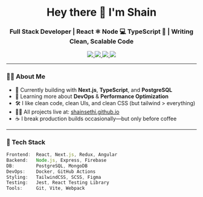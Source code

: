 <h1 align="center">Hey there 👋 I'm Shain</h1>
<h3 align="center">Full Stack Developer | React ⚛️ Node 💻 TypeScript 🦕 | Writing Clean, Scalable Code</h3>

<p align="center">
  <a href="https://shainsethi.github.io" target="_blank">
    <img src="https://img.shields.io/badge/Portfolio-000?style=for-the-badge&logo=react&logoColor=61DAFB" />
  </a>
  <a href="mailto:shainsethi1000@gmail.com">
    <img src="https://img.shields.io/badge/Gmail-D14836?style=for-the-badge&logo=gmail&logoColor=white" />
  </a>
  <a href="https://linkedin.com/in/shain-sethi" target="_blank">
    <img src="https://img.shields.io/badge/LinkedIn-0077B5?style=for-the-badge&logo=linkedin&logoColor=white" />
  </a>
  <a href="https://instagram.com/shain.sethi" target="_blank">
    <img src="https://img.shields.io/badge/Instagram-E4405F?style=for-the-badge&logo=instagram&logoColor=white" />
  </a>
</p>

---

### 🧑‍💻 About Me

- 🚀 Currently building with **Next.js**, **TypeScript**, and **PostgreSQL**
- 🧠 Learning more about **DevOps** & **Performance Optimization**
- 🛠️ I like clean code, clean UIs, and clean CSS (but tailwind > everything)
- 👨‍💻 All projects live at: [shainsethi.github.io](https://shainsethi.github.io)
- ☕ I break production builds occasionally—but only before coffee

---

### 🔧 Tech Stack

```ts
Frontend:  React, Next.js, Redux, Angular  
Backend:   Node.js, Express, Firebase  
DB:        PostgreSQL, MongoDB  
DevOps:    Docker, GitHub Actions  
Styling:   TailwindCSS, SCSS, Figma  
Testing:   Jest, React Testing Library  
Tools:     Git, Vite, Webpack

